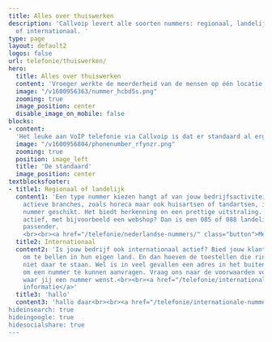 ```yaml
---
title: Alles over thuiswerken
description: 'Callvoip levert alle soorten nummers: regionaal, landelijk, service
  of internationaal. '
type: page
layout: default2
logos: false
url: telefonie/thuiswerken/
hero:
  title: Alles over thuiswerken
  content: 'Vroeger werkte de meerderheid van de mensen op één locatie. Die tijden zijn inmiddels natuurlijk al lang voorbij en thuiswerken hoort er in veel beroepsgroepen gewoon bij. Maar hoe zorg je ervoor dat je zakelijke vaste nummer ook op al die locaties bereikbaar is? Wij hebben daar natuurlijk een aantal slimme oplossingen voor, zodat jouw werk overal kan, inclusief zakelijk bellen.'
  image: "/v1600956363/nummer_hcbd5s.png"
  zooming: true
  image_position: center
  disable_image_on_mobile: false
blocks:
- content: 
  'Het leuke aan VoIP telefonie via Callvoip is dat er standaard al erg veel handige dingen voor thuiswerken in ons pakket zitten. We maakten er zelfs <a href="/nieuws/top-10-thuiswerk-tools-voor-zorgeloos-thuiswerken/">een lijstje</a> van. Van het meenemen van je toestel naar huis tot een e-mailtje van jouw telefoontjes zodat je makkelijk terug kunt bellen. Doorschakelen naar mobiel is natuurlijk een fluitje van een cent en met slim toepassen van gesproken berichten kun je verwachtingen van bellers perfect managen'
  image: "/v1600956804/phonenumber_rfynzr.png"
  zooming: true
  position: image_left
  title: 'De standaard'
  image_position: center
textblocksfooter:
- title1: Regionaal of landelijk
  content1: 'Een type nummer kiezen hangt af van jouw bedrijfsactiviteiten. Voor lokaal
    actieve branches, zoals horeca maar ook huisartsen of tandartsen, is een regionaal
    nummer geschikt. Het biedt herkenning en een prettige uitstraling. Ben je landelijk
    actief, met bijvoorbeeld een webshop? Dan is een 085 of 088 landelijk nummer wellicht
    passender.
    <br><br><a href="/telefonie/nederlandse-nummers/" class="button">Meer informatie</a>'
  title2: Internationaal
  content2: 'Is jouw bedrijf ook internationaal actief? Bied jouw klanten een nummer
    om te bellen in hun eigen land. En dan hoeven de toestellen die rinkelen heus
    niet daar te staan. Wel is in veel gevallen een adres in het buitenland nodig
    om een nummer te kunnen aanvragen. Vraag ons naar de voorwaarden voor het land
    waar jij een nummer wenst.<br><br><a href="/telefonie/internationale-nummers/" class="button">Meer
    informatie</a>'
  title3: 'hallo'
  content3: 'hallo daar<br><br><a href="/telefonie/internationale-nummers/" class="button">Meer informatie</a>
hideinsearch: true
hideingoogle: true
hidesocialshare: true
---
```

